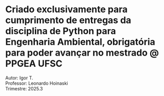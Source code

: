 # Criado exclusivamente para cumprimento de entregas da disciplina de Python para Engenharia Ambiental, obrigatória para poder avançar no mestrado @ PPGEA UFSC

Autor: Igor T.  
Professor: Leonardo Hoinaski  
Trimestre: 2025.3